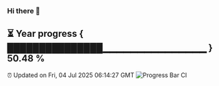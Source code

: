 ### Hi there 👋
⏳ Year progress { ███████████████▁▁▁▁▁▁▁▁▁▁▁▁▁▁▁ } 50.48 %
---
⏰ Updated on Fri, 04 Jul 2025 06:14:27 GMT
![Progress Bar CI](https://github.com/Moyi321/Moyi321/workflows/Progress%20Bar%20CI/badge.svg)

